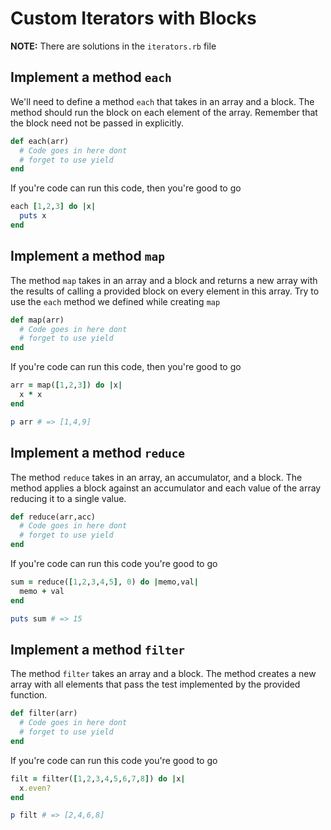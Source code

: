 # Custom Iterators with Blocks

**NOTE:** There are solutions in the `iterators.rb` file

## Implement a method `each`
We'll need to define a method `each` that takes in an array and a block. The method should run the block on each element of the array. Remember that the block need not be passed in explicitly.

```ruby
def each(arr)
  # Code goes in here dont
  # forget to use yield
end
```

If you're code can run this code, then you're good to go

```ruby
each [1,2,3] do |x|
  puts x
end
```


## Implement a method `map`
The method `map` takes in an array and a block and returns a new array with the results of calling a provided block on every element in this array. Try to use the `each` method we defined while creating `map`

```ruby
def map(arr)
  # Code goes in here dont
  # forget to use yield
end
```

If you're code can run this code, then you're good to go

```ruby
arr = map([1,2,3]) do |x|
  x * x
end

p arr # => [1,4,9]
```

## Implement a method `reduce`
The method `reduce` takes in an array, an accumulator, and a block. The method applies a block against an accumulator and each value of the array reducing it to a single value.

```ruby
def reduce(arr,acc)
  # Code goes in here dont
  # forget to use yield
end
```

If you're code can run this code you're good to go

```ruby
sum = reduce([1,2,3,4,5], 0) do |memo,val|
  memo + val
end

puts sum # => 15
```

## Implement a method `filter`
The method `filter` takes an array and a block. The method creates a new array with all elements that pass the test implemented by the provided function.

```ruby
def filter(arr)
  # Code goes in here dont
  # forget to use yield
end
```

If you're code can run this code you're good to go

```ruby
filt = filter([1,2,3,4,5,6,7,8]) do |x|
  x.even?
end

p filt # => [2,4,6,8]
```
